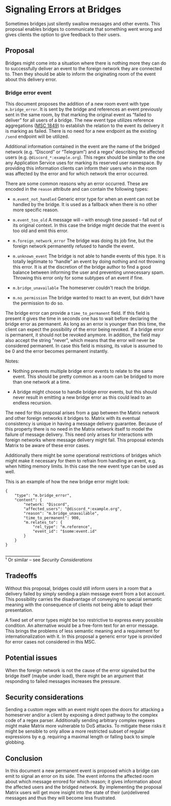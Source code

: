 # Signaling Errors at Bridges

Sometimes bridges just silently swallow messages and other events. This proposal
enables bridges to communicate that something went wrong and gives clients the
option to give feedback to their users.

## Proposal

Bridges might come into a situation where there is nothing more they can do to
successfully deliver an event to the foreign network they are connected to. Then
they should be able to inform the originating room of the event about this
delivery error.

### Bridge error event

This document proposes the addition of a new room event with type
`m.bridge_error`. It is sent by the bridge and references an event previously
sent in the same room, by that marking the original event as “failed to deliver”
for all users of a bridge. The new event type utilizes reference aggregations
([MSC
1849](https://github.com/matrix-org/matrix-doc/blob/matthew/msc1849/proposals/1849-aggregations.md))
to establish the relation to the event its delivery it is marking as failed.
There is no need for a new endpoint as the existing `/send` endpoint will be
utilized.

Additional information contained in the event are the name of the bridged
network (e.g. “Discord” or “Telegram”) and a regex¹ describing the affected
users (e.g. `@discord_*:example.org`). This regex should be similar to the one
any Application Service uses for marking its reserved user namespace. By
providing this information clients can inform their users who in the room was
affected by the error and for which network the error occurred.

There are some common reasons why an error occurred. These are encoded in the
`reason` attribute and can contain the following types:

* `m.event_not_handled` Generic error type for when an event can not be handled
  by the bridge. It is used as a fallback when there is no other more specific
  reason.

* `m.event_too_old` A message will – with enough time passed – fall out of its
  original context. In this case the bridge might decide that the event is too
  old and emit this error.

* `m.foreign_network_error` The bridge was doing its job fine, but the foreign
  network permanently refused to handle the event.

* `m.unknown_event` The bridge is not able to handle events of this type. It is
  totally legitimate to “handle” an event by doing nothing and not throwing this
  error. It is at the discretion of the bridge author to find a good balance
  between informing the user and preventing unnecessary spam. Throwing this
  error only for some subtypes of an event if fine.

* `m.bridge_unavailable` The homeserver couldn't reach the bridge.

* `m.no_permission` The bridge wanted to react to an event, but didn't have
  the permission to do so.

The bridge error can provide a `time_to_permanent` field. If this field is
present it gives the time in seconds one has to wait before declaring the bridge
error as permanent. As long as an error is younger than this time, the client
can expect the possibility of the error being revoked. If a bridge error is
permanent, it should not be revoked anymore. In addition, the field may also
accept the string "never", which means that the error will never be considered
permanent. In case this field is missing, its value is assumed to be 0 and the
error becomes permanent instantly.

Notes:

- Nothing prevents multiple bridge error events to relate to the same event.
  This should be pretty common as a room can be bridged to more than one network
  at a time.

- A bridge might choose to handle bridge error events, but this should never
  result in emitting a new bridge error as this could lead to an endless
  recursion.

The need for this proposal arises from a gap between the Matrix network and
other foreign networks it bridges to. Matrix with its eventual consistency is
unique in having a message delivery guarantee. Because of this property there is
no need in the Matrix network itself to model the failure of message delivery.
This need only arises for interactions with foreign networks where message
delivery might fail. This proposal extends Matrix to be aware of these error
cases.

Additionally there might be some operational restrictions of bridges which might
make it necessary for them to refrain from handling an event, e.g. when hitting
memory limits. In this case the new event type can be used as well.

This is an example of how the new bridge error might look:

```
{
    "type": "m.bridge_error",
    "content": {
        "network: "Discord",
        "affected_users": "@discord_*:example.org",
        "reason": "m.bridge_unavailable",
        "time_to_permanent": 900,
        "m.relates_to": {
            "rel_type": "m.reference",
            "event_id": "$some:event.id"
        }
    }
}
```

\_\_\_\_\_\_\_\_\_\_\_\_\_\_\_\_\_\
¹ Or similar – see *Security Considerations*

## Tradeoffs

Without this proposal, bridges could still inform users in a room that a
delivery failed by simply sending a plain message event from a bot account. This
possibility carries the disadvantage of conveying no special semantic meaning
with the consequence of clients not being able to adapt their presentation.

A fixed set of error types might be too restrictive to express every possible
condition. An alternative would be a free-form text for an error message. This
brings the problems of less semantic meaning and a requirement for
internationalization with it. In this proposal a generic error type is provided
for error cases not considered in this MSC.

## Potential issues

When the foreign network is not the cause of the error signaled but the bridge
itself (maybe under load), there might be an argument that responding to failed
messages increases the pressure.

## Security considerations

Sending a custom regex with an event might open the doors for attacking a
homeserver and/or a client by exposing a direct pathway to the complex code of a
regex parser. Additionally sending arbitrary complex regexes might make Matrix
more vulnerable to DoS attacks. To mitigate these risks it might be sensible to
only allow a more restricted subset of regular expressions by e.g. requiring a
maximal length or falling back to simple globbing.

## Conclusion

In this document a new permanent event is proposed which a bridge can emit to
signal an error on its side. The event informs the affected room about which
message errored for which reason; it gives information about the affected users
and the bridged network. By implementing the proposal Matrix users will get more
insight into the state of their (un)delivered messages and thus they will become
less frustrated.
